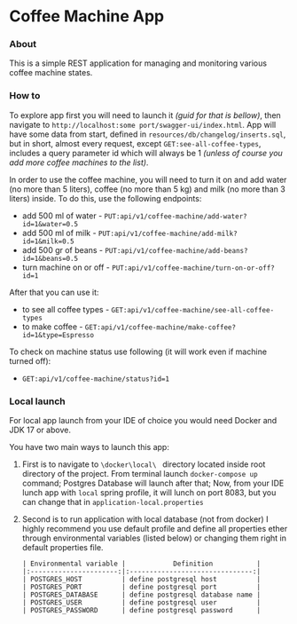 # Coffee Machine App

### About
This is a simple REST application for managing and monitoring various coffee machine states.

### How to 
To explore app first you will need to launch it _(guid for that is bellow)_, 
then navigate to `http://localhost:some port/swagger-ui/index.html`. 
App will have some data from start, defined in `resources/db/changelog/inserts.sql`,
but in short, almost every request, except `GET:see-all-coffee-types`, 
includes a query parameter id which will always be 1 _(unless of course you add more coffee machines to the list)_.

In order to use the coffee machine, you will need to turn it on and add water (no more than 5 liters), 
coffee (no more than 5 kg) and milk (no more than 3 liters) inside. To do this, use the following endpoints:
* add 500 ml of water - `PUT:api/v1/coffee-machine/add-water?id=1&water=0.5`
* add 500 ml of milk - `PUT:api/v1/coffee-machine/add-milk?id=1&milk=0.5`
* add 500 gr of beans - `PUT:api/v1/coffee-machine/add-beans?id=1&beans=0.5`
* turn machine on or off - `PUT:api/v1/coffee-machine/turn-on-or-off?id=1` 

After that you can use it:
* to see all coffee types - `GET:api/v1/coffee-machine/see-all-coffee-types` 
* to make coffee - `GET:api/v1/coffee-machine/make-coffee?id=1&type=Espresso` 

To check on machine status use following (it will work even if machine turned off):
* `GET:api/v1/coffee-machine/status?id=1`


### Local launch

For local app launch from your IDE of choice you would need Docker and JDK 17 or above.

You have two main ways to launch this app:

1) First is to navigate to `\docker\local\ ` directory located inside root directory of the project.
   From terminal launch `docker-compose up` command;
   Postgres Database will launch after that;
   Now, from your IDE lunch app with `local` spring profile, it will lunch on port 8083, 
   but you can change that in `application-local.properties`

2) Second is to run application with local database (not from docker) 
   I highly recommend you use default profile and define all properties ether through 
   environmental variables (listed below) or changing them right in default properties file. 
    ```table
   | Environmental variable |            Definition           |
   |:----------------------:|:-------------------------------:|
   | POSTGRES_HOST          | define postgresql host          |
   | POSTGRES_PORT          | define postgresql port          |
   | POSTGRES_DATABASE      | define postgresql database name |
   | POSTGRES_USER          | define postgresql user          |
   | POSTGRES_PASSWORD      | define postgresql password      |
    ```